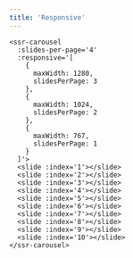 ```yaml
---
title: 'Responsive'
---
```


<ssr-carousel
  :slides-per-page='4'
  :gutter='30'
  :responsive='[
    {
      maxWidth: 1280,
      slidesPerPage: 3,
      gutter: 20,
    },
    {
      maxWidth: 1024,
      slidesPerPage: 2,
    },
    {
      maxWidth: 767,
      slidesPerPage: 1,
    }
  ]'>
  <slide :index='1'></slide>
  <slide :index='2'></slide>
  <slide :index='3'></slide>
  <slide :index='4'></slide>
  <slide :index='5'></slide>
  <slide :index='6'></slide>
  <slide :index='7'></slide>
  <slide :index='8'></slide>
  <slide :index='9'></slide>
  <slide :index='10'></slide>
</ssr-carousel>

```vue
<ssr-carousel
  :slides-per-page='4'
  :responsive='[
    {
      maxWidth: 1280,
      slidesPerPage: 3
    },
    {
      maxWidth: 1024,
      slidesPerPage: 2
    },
    {
      maxWidth: 767,
      slidesPerPage: 1
    }
  ]'>
  <slide :index='1'></slide>
  <slide :index='2'></slide>
  <slide :index='3'></slide>
  <slide :index='4'></slide>
  <slide :index='5'></slide>
  <slide :index='6'></slide>
  <slide :index='7'></slide>
  <slide :index='8'></slide>
  <slide :index='9'></slide>
  <slide :index='10'></slide>
</ssr-carousel>
```
